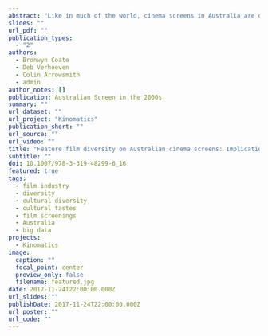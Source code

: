 ```yaml
---
abstract: "Like in much of the world, cinema screens in Australia are dominated by feature films from the US. Drawing on the Kinomatics Global Showtime Dataset, a big cultural dataset of cinema screenings, this chapter considers the diversity of films screened in Australian cinemas by examining not only the broad range of film titles on offer, but also what titles cinemagoers have practical access to, represented by films’ screen-shares. Results of this analysis reveal that despite substantial growth in the volume of first-release feature films on Australian cinema screens, for most cinema audiences, this has not translated into an increase in the diversity of films viewed, since the onus for the provision of diversity rests with smaller cinemas that do not belong to major chains."
slides: ""
url_pdf: ""
publication_types:
  - "2"
authors:
  - Bronwyn Coate
  - Deb Verhoeven
  - Colin Arrowsmith
  - admin
author_notes: []
publication: Australian Screen in the 2000s
summary: ""
url_dataset: ""
url_project: "Kinomatics"
publication_short: ""
url_source: ""
url_video: ""
title: "Feature film diversity on Australian cinema screens: Implications for cultural diversity studies using big data"
subtitle: ""
doi: 10.1007/978-3-319-48299-6_16
featured: true
tags:
  - film industry
  - diversity
  - cultural diversity
  - cultural tastes
  - film screenings
  - Australia
  - big data
projects:
  - Kinomatics
image:
  caption: ""
  focal_point: center
  preview_only: false
  filename: featured.jpg
date: 2017-11-24T22:00:00.000Z
url_slides: ""
publishDate: 2017-11-24T22:00:00.000Z
url_poster: ""
url_code: ""
---
```

